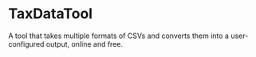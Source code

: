 # TaxDataTool
A tool that takes multiple formats of CSVs and converts them into a user-configured output, online and free.
